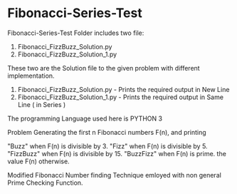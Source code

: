# Fibonacci-Series-Test

Fibonacci-Series-Test Folder includes two file:
1. Fibonacci_FizzBuzz_Solution.py
2. Fibonacci_FizzBuzz_Solution_1.py

These two are the Solution file to the given problem with different implementation.

1. Fibonacci_FizzBuzz_Solution.py - Prints the required output in New Line
2. Fibonacci_FizzBuzz_Solution_1.py - Prints the required output in Same Line ( in Series )

The programming Language used here is PYTHON 3

Problem 
Generating the first n Fibonacci numbers F(n), and printing

"Buzz" when F(n) is divisible by 3.
"Fizz" when F(n) is divisible by 5.
"FizzBuzz" when F(n) is divisible by 15.
"BuzzFizz" when F(n) is prime.
the value F(n) otherwise.

Modified Fibonacci Number finding Technique emloyed with non general Prime Checking Function.
